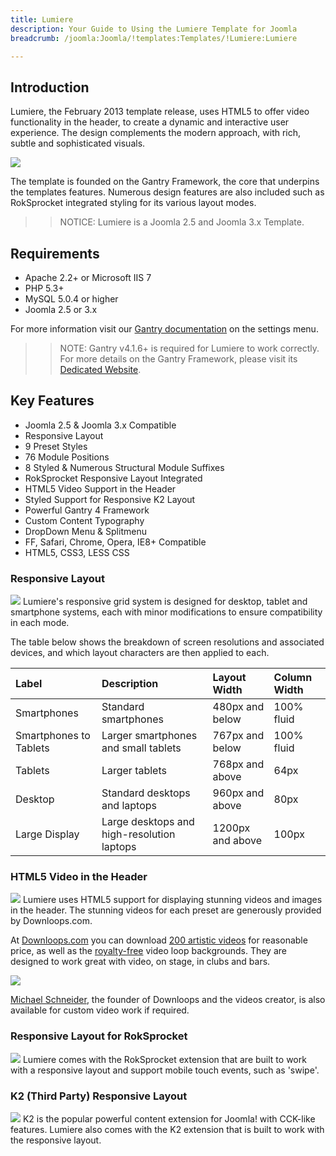 ```yaml
---
title: Lumiere
description: Your Guide to Using the Lumiere Template for Joomla
breadcrumb: /joomla:Joomla/!templates:Templates/!Lumiere:Lumiere

---
```


Introduction
-----
Lumiere, the February 2013 template release, uses HTML5 to offer video functionality in the header, to create a dynamic and interactive user experience. The design complements the modern approach, with rich, subtle and sophisticated visuals.

![][lumiere]

The template is founded on the Gantry Framework, the core that underpins the templates features. Numerous design features are also included such as RokSprocket integrated styling for its various layout modes.

>> NOTICE: Lumiere is a Joomla 2.5 and Joomla 3.x Template.

Requirements
-----
* Apache 2.2+ or Microsoft IIS 7
* PHP 5.3+
* MySQL 5.0.4 or higher
* Joomla 2.5 or 3.x

For more information visit our [Gantry documentation][gantry] on the settings menu.

>> NOTE: Gantry v4.1.6+ is required for Lumiere to work correctly. For more details on the Gantry Framework, please visit its [Dedicated Website][gantry].

Key Features
-----
* Joomla 2.5 & Joomla 3.x Compatible
* Responsive Layout
* 9 Preset Styles
* 76 Module Positions
* 8 Styled & Numerous Structural Module Suffixes
* RokSprocket Responsive Layout Integrated
* HTML5 Video Support in the Header
* Styled Support for Responsive K2 Layout
* Powerful Gantry 4 Framework
* Custom Content Typography
* DropDown Menu & Splitmenu
* FF, Safari, Chrome, Opera, IE8+ Compatible
* HTML5, CSS3, LESS CSS

### Responsive Layout
![][responsive]
Lumiere's responsive grid system is designed for desktop, tablet and smartphone systems, each with minor modifications to ensure compatibility in each mode.

The table below shows the breakdown of screen resolutions and associated devices, and which layout characters are then applied to each.

| Label                  | Description                                | Layout Width     | Column Width |  
| :--------------------- | :----------------------------------------- | :--------------- | :----------- |  
| Smartphones            | Standard smartphones                       | 480px and below  | 100% fluid   |  
| Smartphones to Tablets | Larger smartphones and small tablets       | 767px and below  | 100% fluid   |  
| Tablets                | Larger tablets                             | 768px and above  | 64px         |  
| Desktop                | Standard desktops and laptops              | 960px and above  | 80px         |  
| Large Display          | Large desktops and high-resolution laptops | 1200px and above | 100px        | 

### HTML5 Video in the Header
![][downloops2]
Lumiere uses HTML5 support for displaying stunning videos and images in the header. The stunning videos for each preset are generously provided by Downloops.com.

At [Downloops.com][downloops] you can download [200 artistic videos][videos] for reasonable price, as well as the [royalty-free][free] video loop backgrounds. They are designed to work great with video, on stage, in clubs and bars.

![][html5]

[Michael Schneider][michael], the founder of Downloops and the videos creator, is also available for custom video work if required.

### Responsive Layout for RokSprocket
![][roksprocket]
Lumiere comes with the RokSprocket extension that are built to work with a responsive layout and support mobile touch events, such as 'swipe'.

### K2 (Third Party) Responsive Layout
![][k2]
K2 is the popular powerful content extension for Joomla! with CCK-like features. Lumiere also comes with the K2 extension that is built to work with the responsive layout.

[gantry]: http://www.gantry-framework.org/
[lumiere]: assets/lumiere2.jpeg
[responsive]: assets/responsive.jpg
[roksprocket]: assets/roksprocket.jpg
[filezilla]: https://filezilla-project.org
[launcher]: ../../start/rocketlauncher.md
[strips]: assets/strips.jpg
[k2]: assets/k2.jpg
[downloops]: http://www.downloops.com/
[downloops2]: assets/downloops.jpg
[html5]: assets/html5.jpg
[videos]: http://www.downloops.com/all-video-loops
[free]: http://www.downloops.com/free-video-loops
[michael]: http://www.downloops.com/contacts/